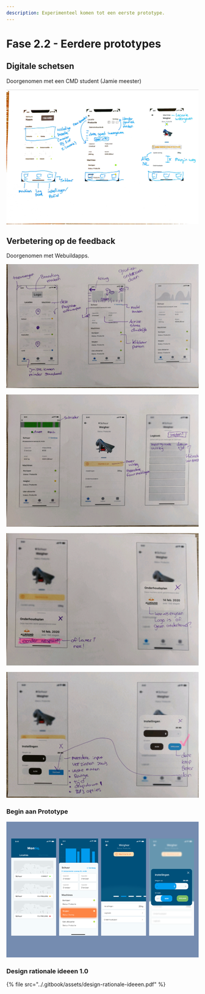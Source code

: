 ```yaml
---
description: Experimenteel komen tot een eerste prototype.
---
```


# Fase 2.2 - Eerdere prototypes

## Digitale schetsen

Doorgenomen met een CMD student \(Jamie meester\)

![](../.gitbook/assets/feedback-2.png)

### 

## Verbetering op de feedback

Doorgenomen met Webuildapps.

![](../.gitbook/assets/feedback-op-v2-1-1.png)

![](../.gitbook/assets/feedback-op-v2-1-2.png)

![](../.gitbook/assets/feedback-op-v2-1-3.png)

![](../.gitbook/assets/feedback-op-v2-1-4.png)

### Begin aan Prototype

![Eerste schermen voor het begin aan het prototype](../.gitbook/assets/foto-voor-productbio.png)

### Design rationale ideeen 1.0

{% file src="../.gitbook/assets/design-rationale-ideeen.pdf" %}





